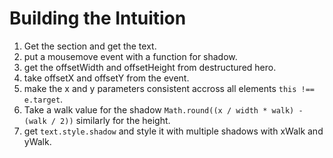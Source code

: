 # Building the Intuition

1. Get the section and get the text.
2. put a mousemove event with a function for shadow.
3. get the offsetWidth and offsetHeight from destructured hero.
4. take offsetX and offsetY from the event.
5. make the x and y parameters consistent accross all elements ```this !== e.target```.
6. Take a walk value for the shadow
	```Math.round((x / width * walk) - (walk / 2))``` similarly for the height.
7. get ```text.style.shadow``` and style it with multiple shadows with xWalk and yWalk.